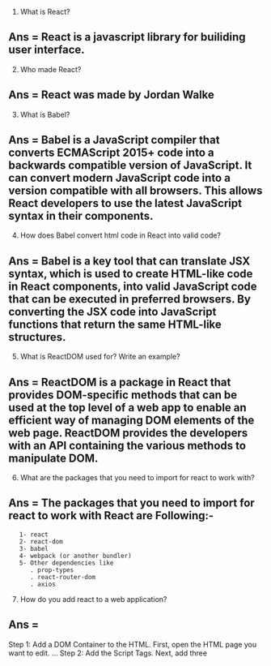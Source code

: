 1. What is React?
## Ans = React is a javascript library for builiding user interface.


2. Who made React?
## Ans = React was made by Jordan Walke

3. What is Babel?
## Ans = Babel is a JavaScript compiler that converts ECMAScript 2015+ code into a backwards compatible version of JavaScript. It can convert modern JavaScript code into a version compatible with all browsers. This allows React developers to use the latest JavaScript syntax in their components. 


4. How does Babel convert html code in React into valid code?
## Ans = Babel is a key tool that can translate JSX syntax, which is used to create HTML-like code in React components, into valid JavaScript code that can be executed in preferred browsers. By converting the JSX code into JavaScript functions that return the same HTML-like structures.


5. What is ReactDOM used for? Write an example?
## Ans = ReactDOM is a package in React that provides DOM-specific methods that can be used at the top level of a web app to enable an efficient way of managing DOM elements of the web page. ReactDOM provides the developers with an API containing the various methods to manipulate DOM.


6. What are the packages that you need to import for react to work with?
## Ans =  The packages that you need to import for react to work with  React are Following:-
       1- react 
       2- react-dom
       3- babel
       4- webpack (or another bundler)
       5- Other dependencies like 
          . prop-types
          . react-router-dom
          . axios


7. How do you add react to a web application?
## Ans = 
Step 1: Add a DOM Container to the HTML. First, open the HTML page you want to edit. ...
Step 2: Add the Script Tags. Next, add three <script> tags to the HTML page right before the closing </body> tag: ...
Step 3: Create a React Component. Create a file called like_button.js next to your HTML page


8. What is React.createElement?
## Ans = React.createElement is a function that lets you create a React element. It serves as an alternative to writing JSX.The main use of React.createElement is the Creation of a React component. It is the JavaScript format for creating react components. Also, the JSX react component when transpired invokes this only method for creating the component.
Here is the syntax for React.createElement:
               createElement(type, props, ...children) 

9. What are the three properties that createElement accept?
## Ans = createElement Accept Following Properity :-
    1. Type
    2. Properties
    3. Children


10. What is the meaning of render and root?
## Ans = 
Render :- React renders HTML to the web page by using a function called render(). The purpose of the function is to display the       specified HTML code inside the specified HTML element. In the render() method, we can read props and state and return our JSX code to the root component of our app.

Root :- In React, the root element refers to the top-level element that is the parent of all other components in your application. It is typically represented as a DOM node within the public/index. html file that serves as the entry point for your React app.
